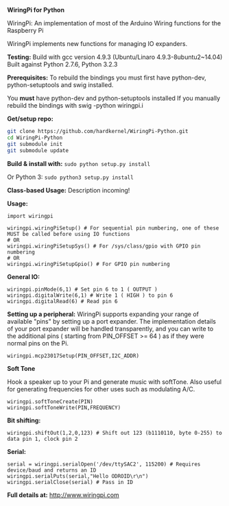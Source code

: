 **WiringPi for Python**

WiringPi: An implementation of most of the Arduino Wiring functions for the Raspberry Pi

WiringPi implements new functions for managing IO expanders.

**Testing:**
Build with gcc version 4.9.3 (Ubuntu/Linaro 4.9.3-8ubuntu2~14.04)
Built against Python 2.7.6, Python 3.2.3

**Prerequisites:**
To rebuild the bindings you must first have python-dev, python-setuptools and swig installed.

You **must** have python-dev and python-setuptools installed
If you manually rebuild the bindings with swig -python wiringpi.i

**Get/setup repo:**
```bash
git clone https://github.com/hardkernel/WiringPi-Python.git
cd WiringPi-Python
git submodule init
git submodule update
```

**Build & install with:**
`sudo python setup.py install`

Or Python 3:
`sudo python3 setup.py install`

**Class-based Usage:**
Description incoming!

**Usage:**

	import wiringpi
	
	wiringpi.wiringPiSetup() # For sequential pin numbering, one of these MUST be called before using IO functions
	# OR
	wiringpi.wiringPiSetupSys() # For /sys/class/gpio with GPIO pin numbering
	# OR
	wiringpi.wiringPiSetupGpio() # For GPIO pin numbering

**General IO:**

	wiringpi.pinMode(6,1) # Set pin 6 to 1 ( OUTPUT )
	wiringpi.digitalWrite(6,1) # Write 1 ( HIGH ) to pin 6
	wiringpi.digitalRead(6) # Read pin 6

**Setting up a peripheral:**
WiringPi supports expanding your range of available "pins" by setting up a port expander. The implementation details of
your port expander will be handled transparently, and you can write to the additional pins ( starting from PIN_OFFSET >= 64 )
as if they were normal pins on the Pi.

	wiringpi.mcp23017Setup(PIN_OFFSET,I2C_ADDR)

**Soft Tone**

Hook a speaker up to your Pi and generate music with softTone. Also useful for generating frequencies for other uses such as modulating A/C.

	wiringpi.softToneCreate(PIN)
	wiringpi.softToneWrite(PIN,FREQUENCY)

**Bit shifting:**

	wiringpi.shiftOut(1,2,0,123) # Shift out 123 (b1110110, byte 0-255) to data pin 1, clock pin 2

**Serial:**

	serial = wiringpi.serialOpen('/dev/ttySAC2', 115200) # Requires device/baud and returns an ID
	wiringpi.serialPuts(serial,"Hello ODROID\r\n")
	wiringpi.serialClose(serial) # Pass in ID

**Full details at:**
http://www.wiringpi.com

